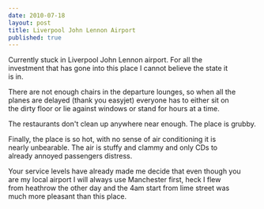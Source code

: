 ```yaml
--- 
date: 2010-07-18
layout: post
title: Liverpool John Lennon Airport
published: true
---
```

 Currently stuck in Liverpool John Lennon airport. For all the <br />investment that has gone into this place I cannot believe the state it <br />is in. <p /> There are not enough chairs in the departure lounges, so when all the <br />planes are delayed (thank you easyjet) everyone has to either sit on <br />the dirty floor or lie against windows or stand for hours at a time. <p /> The restaurants don't clean up anywhere near enough. The place is grubby. <p /> Finally, the place is so hot, with no sense of air conditioning it is <br />nearly unbearable. The air is stuffy and clammy and only CDs to <br />already annoyed passengers distress. <p /> Your service levels have already made me decide that even though you <br />are my local airport I will always use Manchester first, heck I flew <br />from heathrow the other day and the 4am start from lime street was <br />much more pleasant than this place.
